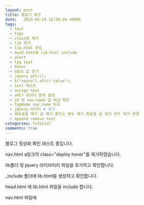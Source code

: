 ```yaml
---
layout: post
title: 블로그 복구
date:   2019-05-24 15:50:34 +0900
tags:
  - test
  - tags
  - class명 제거
  - lib 추가
  - lib.html 생성 
  - head.html에 lib.html include
  - alert
  - log test
  - hover
  - a요소 값 읽기
  - jquery attr(); 
  - $("nav>a").attr('value');
  - text 테스트
  - assign test
  - a태그 아이디 동적 할당
  - id 및 nav.name 값 비교 확인
  - TagName nav.name 비교
  - jQuery 아이디 # 추가
  - 쌍따옴표 제거 샵 제거 플러스 변수 제거 화살표 샾 제거 변수 제거 변경
  - append remove test
categories: Tutorial
comments: true
---
```


블로그 정상화 확인 테스트 중입니다.

nav.html a링크의 class="deploy hover"를 제거하였습니다.

lib폴더 및 jquery 라이브러리 파일을 추가하고 확인합니다.

_include 폴더에 lib.html을 생성하고 확인합니다.

head.html 에 lib.html 파일을 include 합니다.

nav.html 파일에 <script> 및 jquery를 추가하여 alert를 테스트 합니다.

$("nav>a").hover(function(){
			console.log("hover test");
		}); 
		
코드를 nav.html에 추가하였습니다.

var name = $("nav>a").value;
			console.log({{ nav.name }});
			console.log("name : "+name);
			
$(this).attr(); 테스트

var name = $("nav>a").attr('value'); 테스트

var name = $("nav>a").text(); 테스트